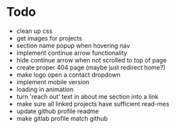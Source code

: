 # Todo

- clean up css
- get images for projects
- section name popup when hovering nav
- implement continue arrow functionality
- hide continue arrow when not scrolled to top of page
- create proper 404 page (maybe just redirect home?)
- make logo open a contact dropdown
- implement mobile version
- loading in animation
- turn 'reach out' text in about me section into a link
- make sure all linked projects have sufficient read-mes
- update github profile readme
- make gitlab profile match github